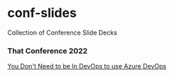 # conf-slides
Collection of Conference Slide Decks

### That Conference 2022
[You Don't Need to be In DevOps to use Azure DevOps](https://github.com/seasoned-code/conf-slides/blob/main/that-conf/2022)
